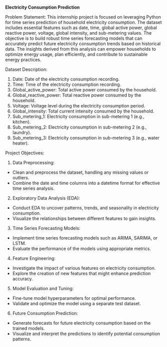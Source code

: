 **Electricity Consumption Prediction**

Problem Statement:
This internship project is focused on leveraging Python for time series prediction of household electricity consumption. The dataset includes essential features such as date, time, global active power, global reactive power, voltage, global intensity, and sub-metering values. 
The objective is to build robust time series forecasting models that can accurately predict future electricity consumption trends based on historical data. The insights derived from this analysis can empower households to optimize energy usage, plan efficiently, and contribute to sustainable energy practices.

Dataset Description:
1. Date: Date of the electricity consumption recording.
2. Time: Time of the electricity consumption recording.
3. Global_active_power: Total active power consumed by the household.
4. Global_reactive_power: Total reactive power consumed by the household.
5. Voltage: Voltage level during the electricity consumption period.
6. Global_intensity: Total current intensity consumed by the household.
7. Sub_metering_1: Electricity consumption in sub-metering 1 (e.g., kitchen).
8. Sub_metering_2: Electricity consumption in sub-metering 2 (e.g., laundry).
9. Sub_metering_3: Electricity consumption in sub-metering 3 (e.g., water heater).

Project Objectives:
1. Data Preprocessing:
- Clean and preprocess the dataset, handling any missing values or outliers.
- Combine the date and time columns into a datetime format for effective time series analysis.

2. Exploratory Data Analysis (EDA):
- Conduct EDA to uncover patterns, trends, and seasonality in electricity consumption.
- Visualize the relationships between different features to gain insights.

3. Time Series Forecasting Models:
- Implement time series forecasting models such as ARIMA, SARIMA, or LSTM.
- Evaluate the performance of the models using appropriate metrics.

4. Feature Engineering:
- Investigate the impact of various features on electricity consumption.
- Explore the creation of new features that might enhance prediction accuracy.

5. Model Evaluation and Tuning:
- Fine-tune model hyperparameters for optimal performance.
- Validate and optimize the model using a separate test dataset.

6. Future Consumption Prediction:
- Generate forecasts for future electricity consumption based on the trained models.
- Visualize and interpret the predictions to identify potential consumption patterns.
